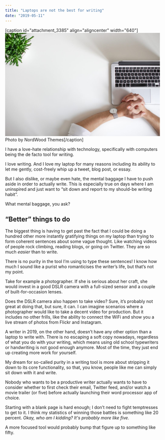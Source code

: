```yaml
---
title: "Laptops are not the best for writing"
date: "2019-05-11"
---
```


\[caption id="attachment\_3385" align="aligncenter" width="640"\]![best for writing nick ang](images/best-for-writing-nick-ang-1024x683.jpg) Photo by NordWood Themes\[/caption\]

I have a love-hate relationship with technology, specifically with computers being the de facto tool for writing.

I love writing. And I love my laptop for many reasons including its ability to let me gently, cost-freely whip up a tweet, blog post, or essay.

But I also dislike, or maybe even hate, the mental baggage I have to push aside in order to actually write. This is especially true on days where I am uninspired and just want to “sit down and report to my should-be writing habit”.

What mental baggage, you ask?

## “Better” things to do

The biggest thing is having to get past the fact that I could be doing a hundred other more instantly gratifying things on my laptop than trying to form coherent sentences about some vague thought. Like watching videos of people rock climbing, reading blogs, or going on Twitter. They are so much _easier_ than to write.

There is no purity in the tool I’m using to type these sentences! I know how much I sound like a purist who romanticises the writer’s life, but that’s not my point.

Take for example a photographer. If she is serious about her craft, she would invest in a good DSLR camera with a full-sized sensor and a couple of built-for-occasion lenses.

Does the DSLR camera also happen to take video? Sure, it’s probably not great at doing that, but sure, it can. I can imagine scenarios where a photographer would like to take a decent video for production. But it includes no other frills, like the ability to connect the WiFi and show you a live stream of photos from Flickr and Instagram.

A writer in 2019, on the other hand, doesn’t have any other option than a laptop to write with. There is no escaping a soft copy nowadays, regardless of what you do with your writing, which means using old school typewriters or handwriting is not good enough anymore. Most of the time, they just end up creating more work for yourself.

My dream for so-called purity in a writing tool is more about stripping it down to its core functionality, so that, you know, people like me can simply sit down with it and write.

Nobody who wants to be a productive writer actually wants to have to consider whether to first check their email, Twitter feed, and/or watch a movie trailer (or five) before actually launching their word processor app of choice.

Starting with a blank page is hard enough; I don’t need to fight temptresses to get to it. I think my statistics of winning those battles is something like 20 percent. _Okay, who am I kidding? It's probably more like five._

A more focused tool would probably bump that figure up to something like fifty.
